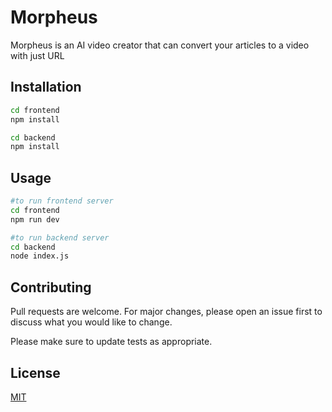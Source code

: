 # Morpheus

Morpheus is an AI video creator that can convert your articles to a video with just URL

## Installation



```bash
cd frontend
npm install

cd backend
npm install
```

## Usage

```bash
#to run frontend server
cd frontend
npm run dev

#to run backend server
cd backend
node index.js
```

## Contributing

Pull requests are welcome. For major changes, please open an issue first
to discuss what you would like to change.

Please make sure to update tests as appropriate.

## License

[MIT](https://choosealicense.com/licenses/mit/)
